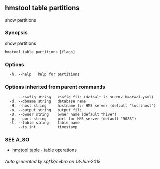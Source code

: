 ## hmstool table partitions

show partitions

### Synopsis

show partitions

```
hmstool table partitions [flags]
```

### Options

```
  -h, --help   help for partitions
```

### Options inherited from parent commands

```
      --config string   config file (default is $HOME/.hmstool.yaml)
  -d, --dbname string   database name
  -H, --host string     hostname for HMS server (default "localhost")
  -o, --output string   output file
  -U, --owner string    owner name (default "hive")
  -p, --port string     port for HMS server (default "9083")
  -t, --table string    table name
      --ts int          timestamp
```

### SEE ALSO

* [hmstool table](hmstool_table.md)	 - table operations

###### Auto generated by spf13/cobra on 13-Jun-2018
